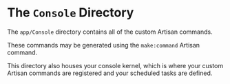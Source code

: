 # The `Console` Directory
The `app/Console` directory contains all of the custom Artisan commands.

These commands may be generated using the `make:command` Artisan command.

This directory also houses your console kernel, which is where your
custom Artisan commands are registered and your scheduled tasks are defined.
